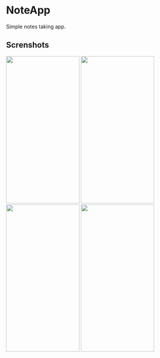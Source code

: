 
# NoteApp
Simple notes taking app.

## Screnshots

<img src="https://user-images.githubusercontent.com/35894390/50425154-0b0d0f80-0897-11e9-94e3-e2c9700b7699.png" width="200" height="400"> <img src="https://user-images.githubusercontent.com/35894390/50425158-15c7a480-0897-11e9-9f92-f869364cdf31.png" width="200" height="400"><br><img src="https://user-images.githubusercontent.com/35894390/50425166-2b3cce80-0897-11e9-9b30-a3eaafdd963a.png" width="200" height="400"> <img src="https://user-images.githubusercontent.com/35894390/50425170-3263dc80-0897-11e9-8dcf-929c04414f20.png" width="200" height="400">

